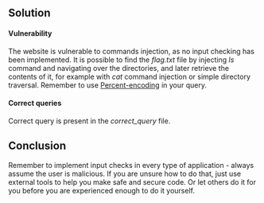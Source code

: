 ## Solution

#### Vulnerability

The website is vulnerable to commands injection, as no input checking has been implemented. It is possible to find the *flag.txt* file by injecting *ls* command and navigating over the directories, and later retrieve the contents of it, for example with *cat* command injection or simple directory traversal. Remember to use [Percent-encoding](https://en.wikipedia.org/wiki/Percent-encoding) in your query.

#### Correct queries

Correct query is present in the *correct_query* file.

## Conclusion

Remember to implement input checks in every type of application - always assume the user is malicious. If you are unsure how to do that, just use external tools to help you make safe and secure code. Or let others do it for you before you are experienced enough to do it yourself.
